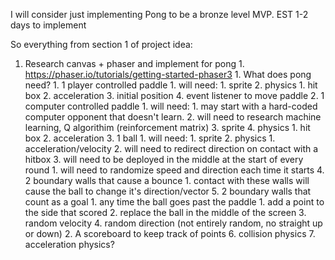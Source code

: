 I will consider just implementing Pong to be a bronze level MVP.
EST 1-2 days to implement

So everything from section 1 of project idea:

1.  Research canvas + phaser and implement for pong
        1.  https://phaser.io/tutorials/getting-started-phaser3
            1.  What does pong need?
                1.  1 player controlled paddle
                    1.  will need:
                        1.  sprite
                        2.  physics
                            1.  hit box
                            2.  acceleration
                        3.  initial position
                        4.  event listener to move paddle
                2.  1 computer controlled paddle
                    1.  will need:
                        1.  may start with a hard-coded computer opponent that doesn't learn.
                        2.  will need to research machine learning, Q algorithim (reinforcement matrix)
                        3.  sprite
                        4.  physics
                            1.  hit box
                            2.  acceleration
                3.  1 ball
                    1.  will need:
                        1.  sprite
                        2.  physics
                            1.  acceleration/velocity
                            2.  will need to redirect direction on contact with a hitbox
                            3.  will need to be deployed in the middle at the start of every round
                                1.  will need to randomize speed and direction each time it starts
                4.  2 boundary walls that cause a bounce
                    1.  contact with these walls will cause the ball to change it's direction/vector
                5.  2 boundary walls that count as a goal
                    1.  any time the ball goes past the paddle
                        1.  add a point to the side that scored
                        2.  replace the ball in the middle of the screen
                        3.  random velocity
                        4.  random direction (not entirely random, no straight up or down)
                    2.  A scoreboard to keep track of points
                6.  collision physics
                7.  acceleration physics?

